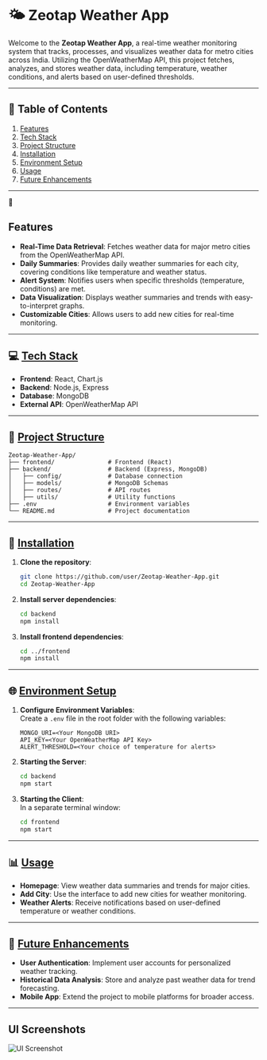 # 🌤️ Zeotap Weather App

Welcome to the **Zeotap Weather App**, a real-time weather monitoring system that tracks, processes, and visualizes weather data for metro cities across India. Utilizing the OpenWeatherMap API, this project fetches, analyzes, and stores weather data, including temperature, weather conditions, and alerts based on user-defined thresholds.

---

## 📜 Table of Contents

1. [Features](#features)
2. [Tech Stack](#tech-stack)
3. [Project Structure](#project-structure)
4. [Installation](#installation)
5. [Environment Setup](#environment-setup)
6. [Usage](#usage)
7. [Future Enhancements](#future-enhancements)

---
📘 
## Features

- **Real-Time Data Retrieval**: Fetches weather data for major metro cities from the OpenWeatherMap API.
- **Daily Summaries**: Provides daily weather summaries for each city, covering conditions like temperature and weather status.
- **Alert System**: Notifies users when specific thresholds (temperature, conditions) are met.
- **Data Visualization**: Displays weather summaries and trends with easy-to-interpret graphs.
- **Customizable Cities**: Allows users to add new cities for real-time monitoring.

---

## 💻 [Tech Stack](#tech-stack)

- **Frontend**: React, Chart.js
- **Backend**: Node.js, Express
- **Database**: MongoDB
- **External API**: OpenWeatherMap API

---

## 📁 [Project Structure](#project-structure)

```plaintext
Zeotap-Weather-App/
├── frontend/               # Frontend (React)
├── backend/                # Backend (Express, MongoDB)
│   ├── config/             # Database connection
│   ├── models/             # MongoDB Schemas
│   ├── routes/             # API routes
│   ├── utils/              # Utility functions
├── .env                    # Environment variables
└── README.md               # Project documentation
```

---
## 🚀 [Installation](#installation)

1. **Clone the repository**:
    ```bash
    git clone https://github.com/user/Zeotap-Weather-App.git
    cd Zeotap-Weather-App
    ```

2. **Install server dependencies**:
    ```bash
    cd backend
    npm install
    ```

3. **Install frontend dependencies**:
    ```bash
    cd ../frontend
    npm install
    ```

---

## 🌐 [Environment Setup](#environment-setup)

1. **Configure Environment Variables**:  
   Create a `.env` file in the root folder with the following variables:
    ```plaintext
    MONGO_URI=<Your MongoDB URI>
    API_KEY=<Your OpenWeatherMap API Key>
    ALERT_THRESHOLD=<Your choice of temperature for alerts>
    ```

2. **Starting the Server**:
    ```bash
    cd backend
    npm start
    ```

3. **Starting the Client**:  
   In a separate terminal window:
    ```bash
    cd frontend
    npm start
    ```

---

## 📊 [Usage](#usage)

- **Homepage**: View weather data summaries and trends for major cities.
- **Add City**: Use the interface to add new cities for weather monitoring.
- **Weather Alerts**: Receive notifications based on user-defined temperature or weather conditions.

---

## 🔮 [Future Enhancements](#future-enhancements)

- **User Authentication**: Implement user accounts for personalized weather tracking.
- **Historical Data Analysis**: Store and analyze past weather data for trend forecasting.
- **Mobile App**: Extend the project to mobile platforms for broader access.

---

## UI Screenshots

![UI Screenshot](https://github.com/user-attachments/assets/d8a259fb-69b4-488f-9d2d-4671f2b17d03)
